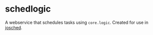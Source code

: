 # schedlogic

A webservice that schedules tasks using `core.logic`. Created for use
in [josched](https://github.com/shosti/josched).
